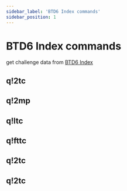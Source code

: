 ```yaml
---
sidebar_label: 'BTD6 Index commands'
sidebar_position: 1
---
```


# BTD6 Index commands

get challenge data from [BTD6 Index](https://docs.google.com/spreadsheets/d/1bK0rJzXrMqT8KuWufjwNrPxsYTsCQpAVhpBt20f1wpA/edit#gid=1182891038)

## q!2tc
## q!2mp
## q!ltc
## q!fttc
## q!2tc
## q!2tc
